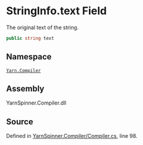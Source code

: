 <!-- This file was generated by a tool. Do not edit this file by hand. -->

# StringInfo.text Field

The original text of the string.


```csharp
public string text
```



## Namespace
[`Yarn.Compiler`](/api/csharp/yarn.compiler/README.md)

## Assembly
YarnSpinner.Compiler.dll

## Source
Defined in [YarnSpinner.Compiler/Compiler.cs](https://github.com/YarnSpinnerTool/YarnSpinner//blob/develop/YarnSpinner.Compiler/Compiler.cs#L98), line 98.
